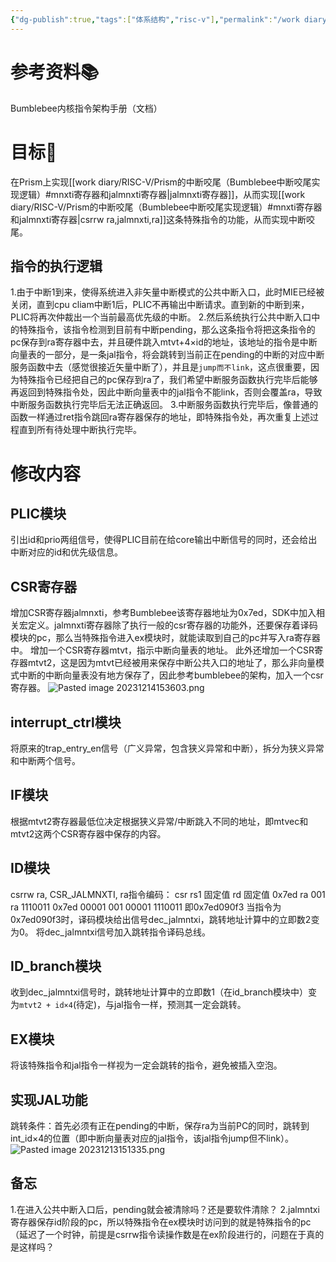 ```yaml
---
{"dg-publish":true,"tags":["体系结构","risc-v"],"permalink":"/work diary/RISC-V/Prism的中断咬尾（Prism的RTL代码修改）/","dgPassFrontmatter":true}
---
```


# 参考资料📚
Bumblebee内核指令架构手册（文档）

# 目标🎯
在Prism上实现[[work diary/RISC-V/Prism的中断咬尾（Bumblebee中断咬尾实现逻辑）#mnxti寄存器和jalmnxti寄存器\|jalmnxti寄存器]]，从而实现[[work diary/RISC-V/Prism的中断咬尾（Bumblebee中断咬尾实现逻辑）#mnxti寄存器和jalmnxti寄存器\|csrrw ra,jalmnxti,ra]]这条特殊指令的功能，从而实现中断咬尾。

## 指令的执行逻辑
1.由于中断1到来，使得系统进入非矢量中断模式的公共中断入口，此时MIE已经被关闭，直到cpu cliam中断1后，PLIC不再输出中断请求。直到新的中断到来，PLIC将再次仲裁出一个当前最高优先级的中断。
2.然后系统执行公共中断入口中的特殊指令，该指令检测到目前有中断pending，那么这条指令将把这条指令的pc保存到ra寄存器中去，并且硬件跳入mtvt+4×id的地址，该地址的指令是中断向量表的一部分，是一条jal指令，将会跳转到当前正在pending的中断的对应中断服务函数中去（感觉很接近矢量中断了），并且是`jump而不link`，这点很重要，因为特殊指令已经把自己的pc保存到ra了，我们希望中断服务函数执行完毕后能够再返回到特殊指令处，因此中断向量表中的jal指令不能link，否则会覆盖ra，导致中断服务函数执行完毕后无法正确返回。
3.中断服务函数执行完毕后，像普通的函数一样通过ret指令跳回ra寄存器保存的地址，即特殊指令处，再次重复上述过程直到所有待处理中断执行完毕。

# 修改内容
## PLIC模块
引出id和prio两组信号，使得PLIC目前在给core输出中断信号的同时，还会给出中断对应的id和优先级信息。

## CSR寄存器
增加CSR寄存器jalmnxti，参考Bumblebee该寄存器地址为0x7ed，SDK中加入相关宏定义。jalmnxti寄存器除了执行一般的csr寄存器的功能外，还要保存着译码模块的pc，那么当特殊指令进入ex模块时，就能读取到自己的pc并写入ra寄存器中。
增加一个CSR寄存器mtvt，指示中断向量表的地址。
此外还增加一个CSR寄存器mtvt2，这是因为mtvt已经被用来保存中断公共入口的地址了，那么非向量模式中断的中断向量表没有地方保存了，因此参考bumblebee的架构，加入一个csr寄存器。
![Pasted image 20231214153603.png](/img/user/work%20diary/imgs/Pasted%20image%2020231214153603.png)

## interrupt_ctrl模块
将原来的trap_entry_en信号（广义异常，包含狭义异常和中断），拆分为狭义异常和中断两个信号。

## IF模块
根据mtvt2寄存器最低位决定根据狭义异常/中断跳入不同的地址，即mtvec和mtvt2这两个CSR寄存器中保存的内容。

## ID模块
csrrw ra, CSR_JALMNXTI, ra指令编码：
csr        rs1        固定值    rd        固定值
0x7ed    ra          001       ra        1110011
0x7ed    00001    001       00001   1110011
即0x7ed090f3
当指令为0x7ed090f3时，译码模块给出信号dec_jalmntxi，跳转地址计算中的立即数2变为0。
将dec_jalmntxi信号加入跳转指令译码总线。

## ID_branch模块
收到dec_jalmntxi信号时，跳转地址计算中的立即数1（在id_branch模块中）变为`mtvt2 + id×4`(待定)，与jal指令一样，预测其一定会跳转。

## EX模块
将该特殊指令和jal指令一样视为一定会跳转的指令，避免被插入空泡。

## 实现JAL功能
跳转条件：首先必须有正在pending的中断，保存ra为当前PC的同时，跳转到int_id×4的位置（即中断向量表对应的jal指令，该jal指令jump但不link）。
![Pasted image 20231213151335.png](/img/user/work%20diary/imgs/Pasted%20image%2020231213151335.png)

## 备忘
1.在进入公共中断入口后，pending就会被清除吗？还是要软件清除？
2.jalmntxi寄存器保存id阶段的pc，所以特殊指令在ex模块时访问到的就是特殊指令的pc（延迟了一个时钟，前提是csrrw指令读操作数是在ex阶段进行的，问题在于真的是这样吗？

